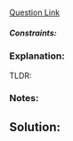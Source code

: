# 

[Question Link]()  


##### Constraints:

### Explanation:
TLDR: 

### Notes:


## Solution:
```Python

            
```